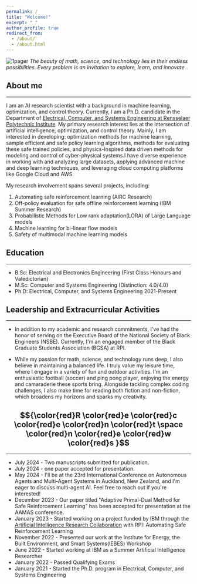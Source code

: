 ```yaml
---
permalink: /
title: "Welcome!"
excerpt: " "
author_profile: true
redirect_from: 
  - /about/
  - /about.html
---
```

![1pager](https://Kaycee074.github.io/images/A23.jpg "Flyer")
*The beauty of math, science, and technology lies in their endless possibilities. Every problem is an invitation to explore, learn, and innovate* 


## About me
___  


I am an AI research scientist with a  background in machine learning, optimization, and control theory. Currently, I am a Ph.D. candidate in the Department of [Electrical, Computer, and Systems Engineering at Rensselaer Polytechnic Institute](https://ecse.rpi.edu/).
My primary research interest lies at the intersection of artificial intelligence,  optimization, and control theory. Mainly, I am interested in developing: optimization methods for machine learning, sample efficient and safe policy learning algorithms, methods for evaluating these safe trained policies, and physics-Inspired data driven methods for modeling and control  of cyber-physical systems.I have diverse experience in working with and analyzing large datasets, applying advanced machine and deep learning techniques, and leveraging cloud computing platforms like Google Cloud and AWS.

My research involvement spans several projects, including:

1. Automating safe reinforcement learning (AIRC Research)
2. Off-policy evaluation for safe offline reinforcement learning (IBM Summer Research)
3. Probabilistic Methods for Low rank adaptation(LORA) of Large Language models
4. Machine learning for bi-linear flow models
5. Safety of multimodal machine learning models




## Education
___
* B.Sc: Electrical and Electronics Engineering (First Class Honours and Valedictorian)
* M.Sc: Computer and Systems Engineering (Distinction: 4.0/4.0)
* Ph.D: Electrical, Computer, and Systems Engineering 2021-Present

## Leadership and Extracurricular Activities
___
* In addition to my academic and research commitments, I've had the honor of serving on the Executive Board of the National Society of Black Engineers (NSBE). Currently, I'm an engaged member of the Black Graduate Students Association (BGSA) at RPI. 
  
* While my passion for math, science, and technology runs deep, I also believe in maintaining a balanced life. I truly value my leisure time, where I engage in a variety of fun and outdoor activities. I'm an enthusiastic football (soccer) and ping pong player, enjoying the energy and camaraderie these sports bring. Alongside tackling complex coding challenges, I also make time for reading both fiction and non-fiction, which broadens my horizons and sparks my creativity.




## $${\color{red}R \color{red}e \color{red}c \color{red}e \color{red}n \color{red}t \space \color{red}n \color{red}e \color{red}w \color{red}s }$$ 
___
* July 2024 - Two  manuscripts submitted  for publication.
* July 2024 - one paper accepted for presentation.
* May 2024 - I'll be at the 23rd International Conference on Autonomous Agents and Multi-Agent Systems in Auckland, New Zealand, and I'm eager to discuss multi-agent AI. Feel free to reach out if you're interested! 
* December 2023 - Our paper titled "Adaptive Primal-Dual Method for Safe Reinforcement Learning" has been accepted for presentation at the AAMAS conference.
* January 2023  -  Started working on a project funded by IBM through the [Artificial Intelligence Research Collaboration](https://airc.rpi.edu/about) with RPI: Automating Safe   Reinforcement Learning 
* November 2022 -  Presented our work at the Institute for Energy, the Built Environment, and Smart Systems(IEBES) Workshop
* June    2022 -  Started working at IBM as a Summer Artificial Intelligence Researcher
* January 2022 -  Passed Qualifying Exams
* January 2021 -  Started the Ph.D. program in Electrical, Computer, and Systems Engineering


